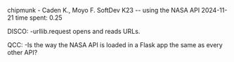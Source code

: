 chipmunk - Caden K., Moyo F.
SoftDev
K23 -- using the NASA API
2024-11-21
time spent: 0.25

DISCO: 
-urllib.request opens and reads URLs.

QCC:
-Is the way the NASA API is loaded in a Flask app the same as every other API?

